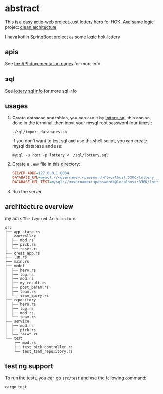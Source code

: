 # abstract

This is a easy actix-web project.Just lottery hero for HOK. And same logic project [clean architecture](https://github.com/weiraneve/actix-clean-architecture)

I hava kotlin SpringBoot project as some logic [hok-lottery](https://github.com/weiraneve/hok-lottery)

## apis

See [the API documentation pages](./apis) for more info.

## sql

See [lottery sql info](./sql) for more sql info

## usages

1. Create database and tables, you can see it by [lottery sql](./sql).
   this can be done in the terminal, then input your mysql root password four times.:
     ```shell
     ./sql/import_databases.sh
     ```
   
   If you don't want to test sql and use the shell script, you can create mysql database and use:
   ```shell
   mysql -u root -p lottery < ./sql/lottery.sql
   ```
   
2. Create a `.env` file in this directory:
    ```ini
    SERVER_ADDR=127.0.0.1:8034
    DATABASE_URL=mysql://<username>:<password>@localhost:3306/lottery
    DATABASE_URL_TEST=mysql://<username>:<password>@localhost:3306/lottery_test
    ```

3. Run the server

## architecture overview

my actix `The Layered Architecture`:

```
src
├── app_state.rs
├── controller
│  ├── mod.rs
│  ├── pick.rs
│  └── reset.rs
├── creat_app.rs
├── lib.rs
├── main.rs
├── model
│  ├── hero.rs
│  ├── log.rs
│  ├── mod.rs
│  ├── my_result.rs
│  ├── post_param.rs
│  ├── team.rs
│  └── team_query.rs
├── repository
│  ├── hero.rs
│  ├── log.rs
│  ├── mod.rs
│  └── team.rs
├── service
│  ├── mod.rs
│  ├── pick.rs
│  └── reset.rs
└── test
    ├── mod.rs
    ├── test_pick_controller.rs
    └── test_team_repository.rs
```

## testing support

To run the tests, you can go `src/test` and use the following command:
```bash
cargo test
```
